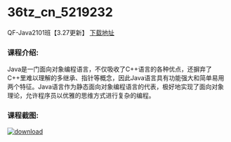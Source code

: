 # 36tz_cn_5219232
QF-Java2101班【3.27更新】
[下载地址](http://www.36tz.cn/article/5219232 "下载地址")
### 课程介绍:
Java是一门面向对象编程语言，不仅吸收了C++语言的各种优点，还摒弃了C++里难以理解的多继承、指针等概念，因此Java语言具有功能强大和简单易用两个特征。Java语言作为静态面向对象编程语言的代表，极好地实现了面向对象理论，允许程序员以优雅的思维方式进行复杂的编程。

### 课程截图:
[![download](http://36tz.cn/muke_img/2021_03_2-107.png "下载地址")](http://www.36tz.cn "下载地址")
